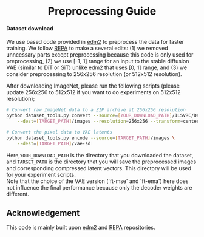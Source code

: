 <h1 align="center"> Preprocessing Guide
</h1>

#### Dataset download

We use based code provided in [edm2](https://github.com/NVlabs/edm2) to preprocess the data for faster training. We follow [REPA](https://github.com/sihyun-yu/REPA/tree/main/preprocessing) to  make a several edits: (1) we removed unncessary parts except preprocessing because this code is only used for preprocessing, (2) we use [-1, 1] range for an input to the stable diffusion VAE (similar to DiT or SiT) unlike edm2 that uses [0, 1] range, and (3) we consider preprocessing to 256x256 resolution (or 512x512 resolution).

After downloading ImageNet, please run the following scripts (please update 256x256 to 512x512 if you want to do experiments on 512x512 resolution);

```bash
# Convert raw ImageNet data to a ZIP archive at 256x256 resolution
python dataset_tools.py convert --source=[YOUR_DOWNLOAD_PATH]/ILSVRC/Data/CLS-LOC/train \
    --dest=[TARGET_PATH]/images --resolution=256x256 --transform=center-crop-dhariwal
```

```bash
# Convert the pixel data to VAE latents
python dataset_tools.py encode --source=[TARGET_PATH]/images \
    --dest=[TARGET_PATH]/vae-sd
```

Here,`YOUR_DOWNLOAD_PATH` is the directory that you downloaded the dataset, and `TARGET_PATH` is the directory that you will save the preprocessed images and corresponding compressed latent vectors. This directory will be used for your experiment scripts.\
Note that the choice of the VAE version ('ft-mse' and 'ft-ema') here does not influence the final performance because only the
decoder weights  are different.

## Acknowledgement

This code is mainly built upon [edm2](https://github.com/NVlabs/edm2) and [REPA](https://github.com/sihyun-yu/REPA/tree/main/preprocessing) repositories.